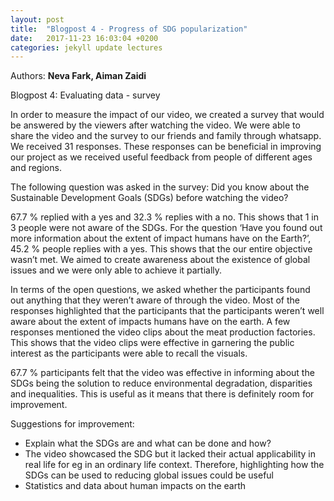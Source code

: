 ```yaml
---
layout: post
title:  "Blogpost 4 - Progress of SDG popularization"
date:   2017-11-23 16:03:04 +0200
categories: jekyll update lectures
---
```


Authors: **Neva Fark, Aiman Zaidi**

Blogpost 4: Evaluating data - survey

In order to measure the impact of our video, we created a survey that would be answered by the viewers after watching the video. We were able to share the video and the survey to our friends and family through whatsapp. We received 31 responses. These responses can be beneficial in improving our project as we received useful feedback from people of different ages and regions.

The following question was asked in the survey:  Did you know about the Sustainable Development Goals (SDGs) before watching the video?

67.7 % replied with a yes and 32.3 % replies with a no. This shows that 1 in 3 people were not aware of the SDGs. For the question ‘Have you found out more information about the extent of impact humans have on the Earth?’, 45.2 % people replies with a yes. This shows that the our entire objective wasn’t met. We aimed to create awareness about the existence of global issues and we were only able to achieve it partially. 

In terms of the open questions, we asked whether the participants found out anything that they weren’t aware of through the video. Most of the responses highlighted that the participants that the participants weren’t well aware about the extent of impacts humans have on the earth. A few responses mentioned the video clips about the meat production factories. This shows that the video clips were effective in garnering the public interest as the participants were able to recall the visuals.
 
67.7 % participants felt that the video was effective in informing about the SDGs being the solution to reduce environmental degradation, disparities and inequalities. This is useful as it means that there is definitely room for improvement. 

Suggestions for improvement:
- Explain what the SDGs are and what can be done and how?
- The video showcased the SDG but it lacked their actual applicability in real life for eg in an ordinary life context. Therefore, highlighting how the SDGs can be used to reducing global issues could be useful
- Statistics and data about human impacts on the earth
